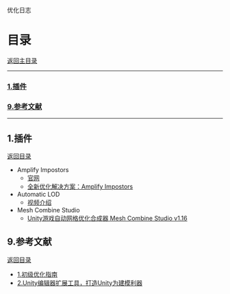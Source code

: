 优化日志

# 目录
[返回主目录](./README.md#1%E6%A6%82%E8%A6%81)

--------------------------------

### [1.插件]()

### [9.参考文献]()

--------------------------------

## 1.插件
[返回目录](./Optimize.md#%E7%9B%AE%E5%BD%95)

* Amplify Impostors
    - [官网](http://amplify.pt/support)
    - [全新优化解决方案：Amplify Impostors](http://dy.163.com/v2/article/detail/DONSE19B0526E124.html)
* Automatic LOD 
    - [视频介绍](https://v.youku.com/v_show/id_XMTQ4Nzg5MzM0MA==.html?spm=a2h0j.11185381.listitem_page1.5!2~A)
* Mesh Combine Studio
    - [Unity游戏自动网格优化合成器 Mesh Combine Studio v1.16](http://www.cgzyw.com/21358.html)

## 9.参考文献
[返回目录](./Optimize.md#%E7%9B%AE%E5%BD%95)

* [1.初级优化指南](https://www.cnblogs.com/xiuxiu55/p/10162000.html)
* [2.Unity编辑器扩展工具，打造Unity为建模利器](https://www.sohu.com/a/134204510_280780)